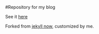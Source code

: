 #Repository for my blog

See it [here](http://emschuch.github.io/)

Forked from [jekyll now](https://github.com/barryclark/jekyll-now), customized by me.
